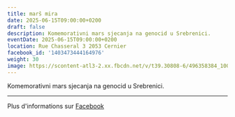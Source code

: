```yaml
---
title: marš mira
date: 2025-06-15T09:00:00+0200
draft: false
description: Komemorativni mars sjecanja na genocid u Srebrenici.
eventDate: 2025-06-15T09:00:00+0200
location: Rue Chasseral 3 2053 Cernier
facebook_id: '1403473444164976'
weight: 30
image: https://scontent-atl3-2.xx.fbcdn.net/v/t39.30808-6/496358384_1007574214836511_4806363768185633011_n.jpg?_nc_cat=102&ccb=1-7&_nc_sid=9e60e4&_nc_ohc=GmYDjyrPaigQ7kNvwG44HJe&_nc_oc=AdmD5MVI3AqCRO7X6pk-0CqBEJthxLIhLR2ng8iQ4clPcttsZXbQAc5A22HmBcoweFg&_nc_zt=23&_nc_ht=scontent-atl3-2.xx&edm=ABTKTjYEAAAA&_nc_gid=eYMrwvp243GFc6JURPaclw&oh=00_AfUroGj2b44Hy1nioRluDFqxsycw3J2mKtSl-klQpqJJ4Q&oe=68AAF82E
---
```


Komemorativni mars sjecanja na genocid u Srebrenici.

---

Plus d'informations sur [Facebook](https://facebook.com/events/1403473444164976)